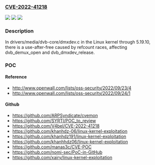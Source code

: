 ### [CVE-2022-41218](https://cve.mitre.org/cgi-bin/cvename.cgi?name=CVE-2022-41218)
![](https://img.shields.io/static/v1?label=Product&message=n%2Fa&color=blue)
![](https://img.shields.io/static/v1?label=Version&message=n%2Fa&color=blue)
![](https://img.shields.io/static/v1?label=Vulnerability&message=n%2Fa&color=brighgreen)

### Description

In drivers/media/dvb-core/dmxdev.c in the Linux kernel through 5.19.10, there is a use-after-free caused by refcount races, affecting dvb_demux_open and dvb_dmxdev_release.

### POC

#### Reference
- http://www.openwall.com/lists/oss-security/2022/09/23/4
- http://www.openwall.com/lists/oss-security/2022/09/24/1

#### Github
- https://github.com/ARPSyndicate/cvemon
- https://github.com/SYRTI/POC_to_review
- https://github.com/V4bel/CVE-2022-41218
- https://github.com/khanhdz-06/linux-kernel-exploitation
- https://github.com/khanhdz191/linux-kernel-exploitation
- https://github.com/khanhhdz06/linux-kernel-exploitation
- https://github.com/manas3c/CVE-POC
- https://github.com/nomi-sec/PoC-in-GitHub
- https://github.com/xairy/linux-kernel-exploitation

